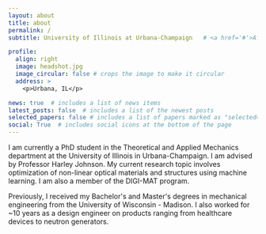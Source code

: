 ```yaml
---
layout: about
title: about
permalink: /
subtitle: University of Illinois at Urbana-Champaign   # <a href='#'>Affiliations</a>. 

profile:
  align: right
  image: headshot.jpg
  image_circular: false # crops the image to make it circular
  address: >
    <p>Urbana, IL</p>

news: true  # includes a list of news items
latest_posts: false  # includes a list of the newest posts
selected_papers: false # includes a list of papers marked as "selected={true}"
social: True  # includes social icons at the bottom of the page
---
```


I am currently a PhD student in the Theoretical and Applied Mechanics department at the University of Illinois in Urbana-Champaign.  I am advised by Professor Harley Johnson. My current research topic involves optimization of non-linear optical materials and structures using machine learning. I am also a member of the DIGI-MAT program.  

Previously, I received my Bachelor's and Master's degrees in mechanical engineering from the University of Wisconsin - Madison. I also worked for ~10 years as a design engineer on products ranging from healthcare devices to neutron generators.
